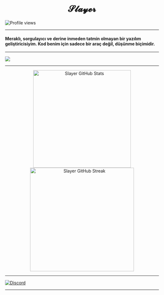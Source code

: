 <h1 align="center">𝓢𝓵𝓪𝔂𝓮𝓻</h1>
<img src="https://komarev.com/ghpvc/?username=slayercc1&color=ff69b4&style=flat-square" alt="Profile views"/>

---

#### Meraklı, sorgulayıcı ve derine inmeden tatmin olmayan bir yazılım geliştiricisiyim. Kod benim için sadece bir araç değil, düşünme biçimidir.

---

<p>
  <img src="https://skillicons.dev/icons?i=html,css,js,php,mysql,python,lua"/>
</p>

---

<div align="center">
  <img width="320" src="https://github-readme-stats.vercel.app/api?username=slayercc1&show_icons=true&theme=radical" alt="Slayer GitHub Stats"/>
  <img width="340" src="https://github-readme-streak-stats.herokuapp.com?user=slayercc1&theme=radical&hide_border=false" alt="Slayer GitHub Streak"/>
</div>

---

<a href="https://discordapp.com/users/851153762550808586"><img src="https://img.shields.io/static/v1?logo=discord&label=&message=Discord&color=36393f&style=flat-square" alt="Discord"></a>

---

